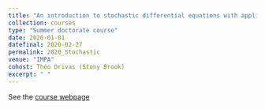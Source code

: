 ```yaml
---
title: "An introduction to stochastic differential equations with applications to fluid dynamics"
collection: courses
type: "Summer doctorate course"
date: 2020-01-01
datefinal: 2020-02-27
permalink: 2020_Stochastic
venue: "IMPA"
cohost: Théo Drivas (Stony Brook)
excerpt: " "
---
```


See the [course webpage](https://fluid.impa.br/SDE2019)